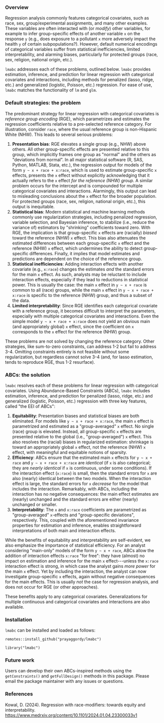 ### Overview
Regression analysis commonly features categorical covariates, such as race, sex, group/experimental assignments, and many other examples. These variables are often interacted with (or *modify*) other variables, for example to infer group-specific effects of another variable `x` on the response `y` (e.g., does exposure to a pollutant `x` more adversely impact the health `y` of certain subpopulations?). However, default numerical encodings of categorical variables suffer from statistical inefficiencies, limited interpretability, and alarming biases, particularly for protected groups (race, sex, religion, national origin, etc.). 

`lmabc` addresses each of these problems, outlined below. `lmabc` provides estimation, inference, and prediction for linear regression with categorical covariates and interactions, including methods for penalized (lasso, ridge, etc.) and generalized (logistic, Poisson, etc.) regression. For ease of use, `lmabc` matches the functionality of `lm` and `glm`. 

### Default strategies: the problem

The predominant strategy for linear regression with categorical covariates is *reference group encoding* (RGE), which parametrizes and estimates the regression coefficients relative to a pre-selected reference category. For illustration, consider `race`, where the usual reference group is non-Hispanic White (NHW). This leads to several serious problems:

1. **Presentation bias**: RGE elevates a single group (e.g., NHW) above others. All other group-specific effects are presented relative to this group, which implicitly frames one group as "normal" and the others as "deviations from normal". In all major statistical software (R, SAS, Python,  MATLAB, Stata, etc.), the regression output for models of the form `y ~ x + race + x:race`, which is used to estimate group-specific `x` effects, presents the `x` effect without explicitly acknowledging that it actually refers to the `x` effect *for the reference (NHW) group*. A similar problem occurs for the intercept and is compounded for multiple categorical covariates and interactions. Alarmingly, this output can lead to misleading conclusions about the `x` effect for the broader population. For protected groups (race, sex, religion, national origin, etc.), this output is inequitable. 
1. **Statistical bias**: Modern statistical and machine learning methods commonly use regularization strategies, including penalized regression, variable selection, and Bayesian inference, to stabilize (i.e., reduce the variance of) estimators by "shrinking" coefficients toward zero. With RGE, the implication is that group-specific `x` effects are (racially) *biased* toward the reference (NHW) `x` effect. This bias also attenuates the estimated differences between each group-specific `x` effect and the reference (NHW) `x` effect, which undermines the ability to detect group-specific differences. Finally, it implies that model estimates and predictions are dependent on the choice of the reference group. 
1. **Statistical inefficiencies**: Adding interaction effects with another covariate (e.g., `x:race`) changes the estimates *and* the standard errors for the main `x` effect. As such, analysts may be reluctant to include interaction effects, especially if they lead to reductions in statistical power. This is usually the case: the main `x` effect in `y ~ x + race` is common to all (race) groups, while the main `x` effect in `y ~ x + race + x:race` is specific to the reference (NHW) group, and thus a subset of the data. 
1. **Limited interpretability**: Since RGE identifies each categorical covariate with a reference group, it becomes difficult to interpret the parameters, especially with multiple categorical covariates and interactions. Even the simple model `y ~ x + race + x:race` does not yield an obvious main (and appropriately global) `x` effect, since the coefficient on `x` corresponds to the `x` effect for the reference (NHW) group. 

These problems are not solved by changing the reference category. Other strategies, like sum-to-zero constraints, can address 1-2 but fail to address 3-4. Omitting constraints entirely is not feasible without some regularization, but regardless cannot solve 3-4 (and, for lasso estimation, tends to reproduce RGE, thus 1-2 resurface).  

### ABCs: the solution
`lmabc` resolves each of these problems for linear regression with categorical covariates. Using Abundance-Based Constraints (ABCs), `lmabc` includes estimation, inference, and prediction for penalized (lasso, ridge, etc.) and generalized (logistic, Poisson, etc.) regression with three key features, called "the EEI of ABCs": 

1. **Equitability**: Presentation biases and statistical biases are both eliminated. For models like `y ~ x + race + x:race`, the main `x` effect is parametrized and estimated as a "group-averaged" `x` effect. No single (race) group is elevated. Instead, all group-specific `x` effects are presented relative to the global (i.e., "group-averaged") `x` effect. This also resolves the (racial) biases in regularized estimation: shrinkage is toward an appropriately global `x` effect, not the reference (NHW) `x` effect, with meaningful and equitable notions of sparsity. 
2. **Efficiency**: ABCs ensure that the estimated main `x` effects for `y ~ x + race` and `y ~ x + race + x:race` are *identical* (if `x` is also categorical; they are *nearly identical* if `x` is continuous, under some conditions). If the interaction effect (`x:race`) is small, then the standard errors for `x` are also (nearly) identical between the two models. When the interaction effect is large, the standard errors for `x` *decrease* for the model that includes the interaction. Remarkably, with ABCs, including the interaction has no negative consequences: the main effect estimates are (nearly) unchanged and the standard errors are either (nearly) unchanged or smaller. 
3. **Interpretability**: The `x` and `x:race` coefficients are parametrized as "group-averaged" `x`-effects and "group-specific deviations", respectively. This, coupled with the aforementioned invariance properties for estimation and inference, enables straightforward interpretations of both main and interaction effects.

While the benefits of equitability and interpretability are self-evident, we also emphasize the importance of statistical efficiency. For an analyst considering "main-only" models of the form `y ~ x + race`, ABCs allow the addition of interaction effects `x:race` "for free": they have (almost) no impact on estimation and inference for the main `x` effect---unless the `x:race` interaction effect is strong, in which case the analyst gains *more power* for the main `x` effect. Yet by including the interaction, the analyst can now investigate group-specific `x` effects, again without negative consequences for the main effects. This is usually *not* the case for regression analysis, and does not occur for RGE (or other approaches).  

These benefits apply to any categorical covariates. Generalizations for multiple continuous and categorical covariates and interactions are also available. 

### Installation
`lmabc` can be installed and loaded as follows:

```
remotes::install_github("prayaggordy/lmabc")

library("lmabc")
```

### Future work
Users can develop their own ABCs-inspired methods using the `getConstraints()` and `getFullDesign()` methods in this package. Please email the package maintainer with any issues or questions.

### References
Kowal, D. (2024). Regression with race-modifiers: towards equity and interpretability. <https://www.medrxiv.org/content/10.1101/2024.01.04.23300033v1>
